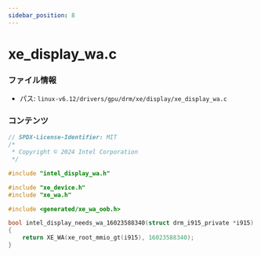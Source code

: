 ```yaml
---
sidebar_position: 8
---
```

# xe_display_wa.c

### ファイル情報

- パス: `linux-v6.12/drivers/gpu/drm/xe/display/xe_display_wa.c`

### コンテンツ

```c
// SPDX-License-Identifier: MIT
/*
 * Copyright © 2024 Intel Corporation
 */

#include "intel_display_wa.h"

#include "xe_device.h"
#include "xe_wa.h"

#include <generated/xe_wa_oob.h>

bool intel_display_needs_wa_16023588340(struct drm_i915_private *i915)
{
	return XE_WA(xe_root_mmio_gt(i915), 16023588340);
}

```

